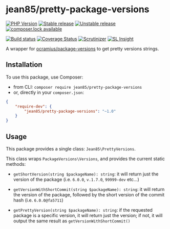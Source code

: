 # jean85/pretty-package-versions

[![PHP Version](https://img.shields.io/badge/php-%5E7.0-blue.svg)](https://img.shields.io/badge/php-%5E7.0-blue.svg)
[![Stable release][Last stable image]][Packagist link]
[![Unstable release][Last unstable image]][Packagist link]
[![composer.lock available](https://poser.pugx.org/jean85/pretty-package-versions/composerlock)](https://packagist.org/packages/jean85/pretty-package-versions)

[![Build status][Master build image]][Master build link]
[![Coverage Status][Master coverage image]][Master scrutinizer link]
[![Scrutinizer][Master scrutinizer image]][Master scrutinizer link]
[![SL Insight][SL Insight image]][SL Insight link]

A wrapper for [ocramius/package-versions](https://packagist.org/packages/ocramius/package-versions) to get pretty versions strings.

## Installation
To use this package, use Composer:

 * from CLI: `composer require jean85/pretty-package-versions`
 * or, directly in your `composer.json`:

```json
{
    "require-dev": {
        "jean85/pretty-package-versions": "~1.0"
    }
}
```

## Usage
This package provides a single class: `Jean85\PrettyVersions`.

This class wraps `PackageVersions\Versions`, and provides the current static methods:

 * `getShortVersion(string $packageName): string`: it will return just the version of the package (i.e. `6.0.0`, `v.1.7.0`, `99999-dev` etc...)

 * `getVersionWithShortCommit(string $packageName): string`: it will return the version of the package, followed by the short version of the commit hash (i.e. `6.0.0@fa5711`)

 * `getPrettyVersion(string $packageName): string`: if the requested package is a specific version, it will return just the version; if not, it will output the same result as `getVersionWithShortCommit()`

[Last stable image]: https://poser.pugx.org/Jean85/pretty-package-versions/version.svg
[Last unstable image]: https://poser.pugx.org/Jean85/pretty-package-versions/v/unstable.svg
[Master build image]: https://travis-ci.org/Jean85/pretty-package-versions.svg
[Master scrutinizer image]: https://scrutinizer-ci.com/g/Jean85/pretty-package-versions/badges/quality-score.png?b=master
[Master coverage image]: https://scrutinizer-ci.com/g/Jean85/pretty-package-versions/badges/coverage.png?b=master
[SL Insight image]: https://insight.sensiolabs.com/projects/275dfe5b-5b16-42df-949b-a7db85a8fe4e/mini.png

[Packagist link]: https://packagist.org/packages/Jean85/pretty-package-versions
[Master build link]: https://travis-ci.org/Jean85/pretty-package-versions
[Master scrutinizer link]: https://scrutinizer-ci.com/g/Jean85/pretty-package-versions/?branch=master
[SL Insight link]: https://insight.sensiolabs.com/projects/275dfe5b-5b16-42df-949b-a7db85a8fe4e
